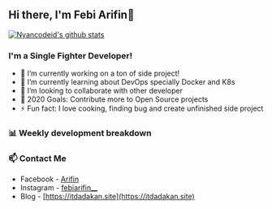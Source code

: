 ## Hi there, I'm Febi Arifin👋

[![Nyancodeid's github stats](https://github-readme-stats.vercel.app/api?username=arifin31)](https://github.com/arifin-ui/arifin-ui)

### I'm a Single Fighter Developer!
- 🔭 I’m currently working on a ton of side project!
- 🌱 I’m currently learning about DevOps specially Docker and K8s
- 👯 I’m looking to collaborate with other developer
- 🥅 2020 Goals: Contribute more to Open Source projects
- ⚡ Fun fact: I love cooking, finding bug and create unfinished side project 

### 📊 Weekly development breakdown

<!--START_SECTION:waka-->
<!--END_SECTION:waka-->

### 📫 Contact Me
- Facebook - [Arifin](https://facebook.com/arifin)
- Instagram - [febiarifin__](https://facebook.com/febiarifin__)
- Blog - [https://itdadakan.site](https://itdadakan.site)

